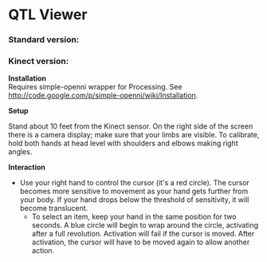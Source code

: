 # QTL Viewer

### Standard version:

### Kinect version:

**Installation**  
Requires simple-openni wrapper for Processing. See <http://code.google.com/p/simple-openni/wiki/Installation>.  

**Setup**

Stand about 10 feet from the Kinect sensor. On the right side of the screen there is a camera display; make sure that your limbs are visible. To calibrate, hold both hands at head level with shoulders and elbows making right angles.  

**Interaction**

* Use your right hand to control the cursor (it's a red circle). The cursor becomes more sensitive to movement as your hand gets further from your body. If your hand drops below the threshold of sensitivity, it will become translucent.
  * To select an item, keep your hand in the same position for two seconds. A blue circle will begin to wrap around the circle, activating after a full revolution. Activation will fail if the cursor is moved. After activation, the cursor will have to be moved again to allow another action.
